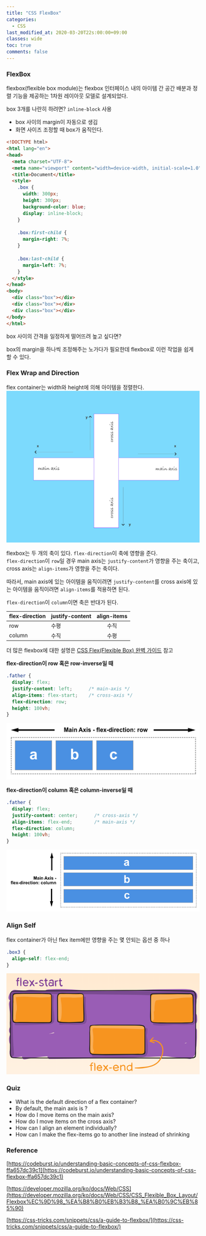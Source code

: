 ```yaml
---
title: "CSS FlexBox"
categories:
  - CSS
last_modified_at: 2020-03-20T22s:00:00+09:00
classes: wide
toc: true
comments: false
---
```

### FlexBox
flexbox(flexible box module)는 flexbox 인터페이스 내의 아이템 간 공간 배분과 정렬 기능을 제공하는 1차원 레이아웃 모델로 설계되었다.

box 3개를 나란히 하려면? `inline-block` 사용
- box 사이의 margin이 자동으로 생김
- 화면 사이즈 조정할 때 box가 움직인다.

```html
<!DOCTYPE html>
<html lang="en">
<head>
  <meta charset="UTF-8">
  <meta name="viewport" content="width=device-width, initial-scale=1.0">
  <title>Document</title>
  <style>
    .box {
      width: 300px;
      height: 300px;
      background-color: blue;
      display: inline-block;
    }

    .box:first-child {
      margin-right: 7%;
    }

    .box:last-child {
      margin-left: 7%;
    }
  </style>
</head>
<body>
  <div class="box"></div>
  <div class="box"></div>
  <div class="box"></div>
</body>
</html>
```

box 사이의 간격을 일정하게 떨어뜨려 높고 싶다면?

box의 margin을 하나씩 조정해주는 노가다가 필요한데 flexbox로 이런 작업을 쉽게 할 수 있다.


### Flex Wrap and Direction
flex container는 width와 height에 의해 아이템을 정렬한다.
![주석 2020-03-21 233558](/assets/images//주석%202020-03-21%20233558.png)

flexbox는 두 개의 축이 있다. `flex-direction`이 축에 영향을 준다.      
`flex-direction`이 `row`일 경우 main axis는 `justify-content`가 영향을 주는 축이고, cross axis는 `align-items`가 영향을 주는 축이다.

따라서, main axis에 있는 아이템을 움직이려면 `justify-content`를 cross axis에 있는 아이템을 움직이려면 `align-items`를 적용하면 된다.

`flex-direction`이 `column`이면 축은 반대가 된다.

| flex-direction | justify-content | align-items |
|:--------|:--------|:-------:|
| row   | 수평   | 수직   |
| column   | 수직   | 수평   |

더 많은 flexbox에 대한 설명은 [CSS Flex(Flexible Box) 완벽 가이드](https://heropy.blog/2018/11/24/css-flexible-box/) 참고

**flex-direction이 row 혹은 row-inverse일 때**
```css
.father {
  display: flex;
  justify-content: left;      /* main-axis */
  align-items: flex-start;    /* cross-axis */
  flex-direction: row;     
  height: 100vh;
}
```
![Basics1](/assets/images//Basics1.png)

**flex-direction이 column 혹은 column-inverse일 때**
```css
.father {
  display: flex;
  justify-content: center;      /* cross-axis */
  align-items: flex-end;        /* main-axis */
  flex-direction: column;    
  height: 100vh;
}
```
![Basics2](/assets/images//Basics2.png)

### Align Self
flex container가 아닌 flex item에만 영향을 주는 몇 안되는 옵션 중 하나
```css
.box3 {
  align-self: flex-end;
}
```

![주석 2020-03-22 004259](/assets/images//주석%202020-03-22%20004259.png)

### Quiz
- What is the default direction of a flex container?
- By default, the main axis is ?
- How do I move items on the main axis?
- How do I move items on the cross axis?
- How can I align an element individually?
- How can I make the flex-items go to another line instead of shrinking

### Reference
[https://codeburst.io/understanding-basic-concepts-of-css-flexbox-ffa657dc39c1](https://codeburst.io/understanding-basic-concepts-of-css-flexbox-ffa657dc39c1)

[https://developer.mozilla.org/ko/docs/Web/CSS](https://developer.mozilla.org/ko/docs/Web/CSS/CSS_Flexible_Box_Layout/Flexbox%EC%9D%98_%EA%B8%B0%EB%B3%B8_%EA%B0%9C%EB%85%90)

[https://css-tricks.com/snippets/css/a-guide-to-flexbox/](https://css-tricks.com/snippets/css/a-guide-to-flexbox/)
